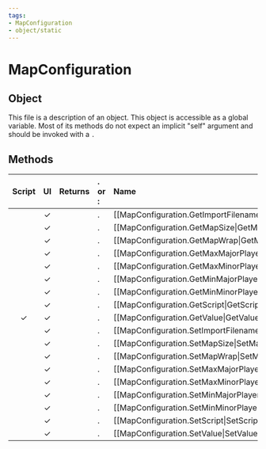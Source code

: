 ```yaml
---
tags:
- MapConfiguration
- object/static
---
```

# MapConfiguration
## Object
This file is a description of an object. This object is accessible as a global variable. Most of its methods do not expect an implicit "self" argument and should be invoked with a `.`

## Methods
| Script | UI  | Returns | . or : | Name | Arguments |
|:------:|:---:| -------:|:---- |:---- |:--------- |
| |✓||.|[[MapConfiguration.GetImportFilename\|GetImportFilename]]||
| |✓||.|[[MapConfiguration.GetMapSize\|GetMapSize]]||
| |✓||.|[[MapConfiguration.GetMapWrap\|GetMapWrap]]||
| |✓||.|[[MapConfiguration.GetMaxMajorPlayers\|GetMaxMajorPlayers]]||
| |✓||.|[[MapConfiguration.GetMaxMinorPlayers\|GetMaxMinorPlayers]]||
| |✓||.|[[MapConfiguration.GetMinMajorPlayers\|GetMinMajorPlayers]]||
| |✓||.|[[MapConfiguration.GetMinMinorPlayers\|GetMinMinorPlayers]]||
| |✓||.|[[MapConfiguration.GetScript\|GetScript]]||
|✓|✓||.|[[MapConfiguration.GetValue\|GetValue]]||
| |✓||.|[[MapConfiguration.SetImportFilename\|SetImportFilename]]||
| |✓||.|[[MapConfiguration.SetMapSize\|SetMapSize]]||
| |✓||.|[[MapConfiguration.SetMapWrap\|SetMapWrap]]||
| |✓||.|[[MapConfiguration.SetMaxMajorPlayers\|SetMaxMajorPlayers]]||
| |✓||.|[[MapConfiguration.SetMaxMinorPlayers\|SetMaxMinorPlayers]]||
| |✓||.|[[MapConfiguration.SetMinMajorPlayers\|SetMinMajorPlayers]]||
| |✓||.|[[MapConfiguration.SetMinMinorPlayers\|SetMinMinorPlayers]]||
| |✓||.|[[MapConfiguration.SetScript\|SetScript]]||
| |✓||.|[[MapConfiguration.SetValue\|SetValue]]||
